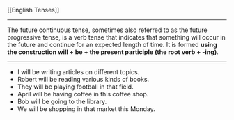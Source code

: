 [[English Tenses]]

---

The future continuous tense, sometimes also referred to as the future progressive tense, is a verb tense that indicates that something will occur in the future and continue for an expected length of time. It is formed **using the construction will + be + the present participle (the root verb + -ing)**.


---
-   I will be writing articles on different topics.
-   Robert will be reading various kinds of books.
-   They will be playing football in that field.
-   April will be having coffee in this coffee shop.
-   Bob will be going to the library.
-   We will be shopping in that market this Monday.